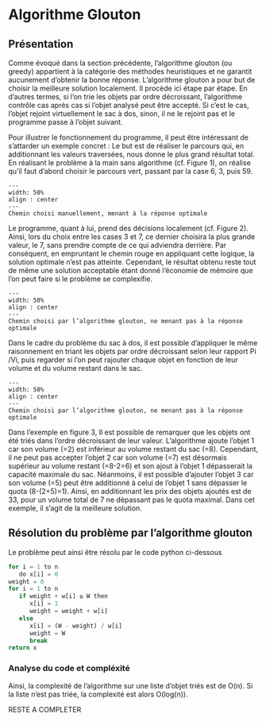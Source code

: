 # Algorithme Glouton
## Présentation
Comme évoqué dans la section précédente, l’algorithme glouton (ou greedy) appartient à la catégorie des méthodes heuristiques et ne garantit aucunement d’obtenir la bonne réponse. L’algorithme glouton a pour but de choisir la meilleure solution localement. Il procède ici étape par étape. En d’autres termes, si l’on trie les objets par ordre décroissant, l’algorithme contrôle cas après cas si l’objet analysé peut être accepté. Si c’est le cas, l’objet rejoint virtuellement le sac à dos, sinon, il ne le rejoint pas et le programme passe à l’objet suivant. 

Pour illustrer le fonctionnement du programme, il peut être intéressant de s’attarder un exemple concret : Le but est de réaliser le parcours qui, en additionnant les valeurs traversées, nous donne le plus grand résultat total. En réalisant le problème à la main sans algorithme (cf. Figure 1), on réalise qu’il faut d’abord choisir le parcours vert, passant par la case 6, 3, puis 59. 
```{figure} figures/arbre_vert.jpg
---
width: 50%
align : center
---
Chemin choisi manuellement, menant à la réponse optimale 
```
Le programme, quant à lui, prend des décisions localement (cf. Figure 2). Ainsi, lors du choix entre les cases 3 et 7, ce dernier choisira la plus grande valeur, le 7, sans prendre compte de ce qui adviendra derrière. Par conséquent, en empruntant le chemin rouge en appliquant cette logique, la solution optimale n’est pas atteinte. Cependant, le résultat obtenu reste tout de même une solution acceptable étant donné l’économie de mémoire que l’on peut faire si le problème se complexifie. 
```{figure} figures/arbre_rouge.jpg
---
width: 50%
align : center
---
Chemin choisi par l’algorithme glouton, ne menant pas à la réponse optimale  
```
Dans le cadre du problème du sac à dos, il est possible d’appliquer le même raisonnement en triant les objets par ordre décroissant selon leur rapport Pi /Vi, puis regarder si l’on peut rajouter chaque objet en fonction de leur volume et du volume restant dans le sac. 
```{figure} figures/arbre_glouton.jpg
---
width: 50%
align : center
---
Chemin choisi par l’algorithme glouton, ne menant pas à la réponse optimale  
```
Dans l’exemple en figure 3, Il est possible de remarquer que les objets ont été triés dans l’ordre décroissant de leur valeur. L’algorithme ajoute l’objet 1 car son volume (=2) est inférieur au volume restant du sac (=8). Cependant, il ne peut pas accepter l’objet 2 car son volume (=7) est désormais supérieur au volume restant (=8-2=6) et son ajout à l’objet 1 dépasserait la capacité maximale du sac. Néanmoins, il est possible d’ajouter l’objet 3 car son volume (=5) peut être additionné à celui de l’objet 1 sans dépasser le quota (8-(2+5)=1). Ainsi, en additionnant les prix des objets ajoutés est de 33, pour un volume total de 7 ne dépassant pas le quota maximal. Dans cet exemple, il s’agit de la meilleure solution. 
##  Résolution du problème par l’algorithme glouton 
Le problème peut ainsi être résolu par le code python ci-dessous

```python 
for i = 1 to n  
   do x[i] = 0  
weight = 0  
for i = 1 to n  
   if weight + w[i] ≤ W then   
      x[i] = 1  
      weight = weight + w[i]  
   else  
      x[i] = (W - weight) / w[i]  
      weight = W  
      break  
return x 
```
### Analyse du code et compléxité
Ainsi, la complexité de l’algorithme sur une liste d’objet triés est de O(n). Si la liste n’est pas triée, la complexité est alors O(log(n)). 

RESTE A COMPLETER





